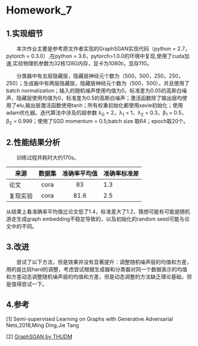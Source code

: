 # Homework_7
## 1.实现细节
&emsp;&emsp;本次作业主要是参考原文作者实现的GraphSGAN实现代码（python = 2.7，pytorch = 0.3.0）,在python = 3.6，pytorch>1.0.0的环境中复现,使用了cuda加速,实验物理机参数为32核128G内存，显卡为1080ti，显存11G。

&emsp;&emsp;分类器中有五层隐藏层，隐藏层神经元个数为（500，500，250，250，250）；生成器中有两层隐藏层，隐藏层神经元个数为（500，500），并且使用了batch normalization；输入的随机噪声使用均值为0，标准差为0.05的高斯白噪声，隐藏层使用均值为0，标准差为0.5的高斯白噪声；激活函数除了输出层均使用了elu,输出层激活函数使用tanh；所有权重初始化都使用xavie初始化；使用adam优化器。迭代算法中涉及的超参数 &lambda;<sub>0</sub> = 2，&lambda;<sub>1</sub> = 1，&lambda;<sub>2</sub>  = 0.3，&beta;<sub>1</sub> = 0.5，&beta;<sub>2</sub> = 0.999；使用了SGD momentum = 0.5;batch size 取64；epoch取20个。
## 2.性能结果分析
&emsp;&emsp;训练过程共耗时大约170s。


来源|数据集|准确率平均值|准确率标准差
-|:-:|:-:|-
论文|cora|83|1.3
复现实验|cora|81.6|2.5

从结果上看准确率平均值比论文低了1.4，标准差大了1.2，猜想可能有可能是随机游走生成graph embedding不稳定导致的，以及初始化的random seed可能与论文中的不同。

## 3.改进
&emsp;&emsp;尝试了以下方法，但是效果并没有显著提升：调整随机噪声层的均值和方差，用的是比较hard的调整，考虑尝试根据生成器和分类器对同一个数据表示的均值和方差动态调整随机噪声层的均值和方差，但是动态调整的方法缺乏理论基础，但是值得尝试一下。

## 4.参考
[1] Semi-supervised Learning on Graphs with Generative Adversarial Nets,2018,Ming Ding,Jie Tang

[2] [GraphSGAN by THUDM](https://github.com/THUDM/GraphSGAN)
